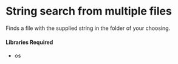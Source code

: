 #   String search from multiple files

Finds a file with the supplied string in the folder of your choosing.

#### Libraries Required

-   os